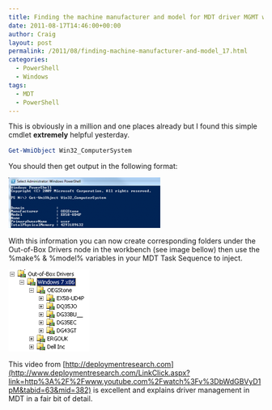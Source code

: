 ```yaml
---
title: Finding the machine manufacturer and model for MDT driver MGMT withPowershell
date: 2011-08-17T14:46:00+00:00
author: Craig
layout: post
permalink: /2011/08/finding-machine-manufacturer-and-model_17.html
categories:
  - PowerShell
  - Windows
tags:
  - MDT
  - PowerShell
---
```


This is obviously in a million and one places already but I found this simple cmdlet **extremely** helpful yesterday.

<!--more-->

```PowerShell
Get-WmiObject Win32_ComputerSystem
```

You should then get output in the following format:

![PowerShell](/assets/images/PS-300x100.png)

With this information you can now create corresponding folders under the Out-of-Box Drivers node in the workbench (see image bellow) then use the %make% & %model% variables in your MDT Task Sequence to inject.

![PowerShell](/assets/images/Workbench.png)

This video from [http://deploymentresearch.com](http://www.deploymentresearch.com/LinkClick.aspx?link=http%3A%2F%2Fwww.youtube.com%2Fwatch%3Fv%3DbWdGBVyD1pM&tabid=63&mid=382) is excellent and explains driver management in MDT in a fair bit of detail.
